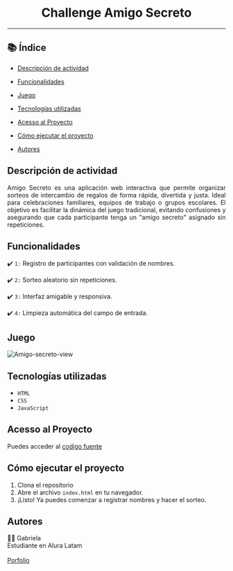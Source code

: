 <h1 align="center"> Challenge Amigo Secreto </h1>

<hr>

## 📚 Índice

- [Descripción de actividad](#descripción-de-actividad)

- [Funcionalidades](#funcionalidades)

- [Juego](#Juego)

- [Tecnologías utilizadas](#tecnologías-utilizadas)

- [Acesso al Proyecto](#Acceso-al-Proyecto)

- [Cómo ejecutar el proyecto](#Cómo-ejecutar-el-proyecto)

- [Autores](#Autores)


## Descripción de actividad
<p align="justify" >
Amigo Secreto es una aplicación web interactiva que permite organizar sorteos de intercambio de regalos de forma rápida, divertida y justa. Ideal para celebraciones familiares, equipos de trabajo o grupos escolares.
El objetivo es facilitar la dinámica del juego tradicional, evitando confusiones y asegurando que cada participante tenga un "amigo secreto" asignado sin repeticiones.
</p>

## Funcionalidades
:heavy_check_mark: `1:` Registro de participantes con validación de nombres.

:heavy_check_mark: `2:` Sorteo aleatorio sin repeticiones.

:heavy_check_mark: `3:` Interfaz amigable y responsiva.

:heavy_check_mark: `4:` Limpieza automática del campo de entrada.

## Juego 

![Amigo-secreto-view](https://github.com/user-attachments/assets/9e577ec7-3c7c-4ead-8332-6f619988c371)

## Tecnologías utilizadas
- `HTML`
- `CSS`
- `JavaScript`

## Acesso al Proyecto
Puedes acceder al [codigo fuente](https://github.com/Gabs9778/challenge-amigo-secreto)

## Cómo ejecutar el proyecto
1. 	Clona el repositorio
2. 	Abre el archivo `index.html` en tu navegador.
3.  ¡Listo! Ya puedes comenzar a registrar nombres y hacer el sorteo.

## Autores
👩‍💻 Gabriela <br> Estudiante en Alura Latam <br>  
[Porfolio](https://github.com/Gabs9778)
